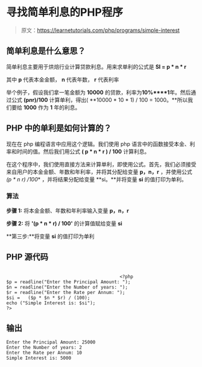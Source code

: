 # 寻找简单利息的PHP程序

> 原文：<https://learnetutorials.com/php/programs/simple-interest>

## 简单利息是什么意思？

简单利息主要用于烘焙行业计算贷款利息。用来求单利的公式是 **SI = p * n * r**

其中 **p** 代表本金金额， **n** 代表年数， **r** 代表利率

举个例子，假设我们拿一笔金额为 **10000** 的贷款，利率为**10%****1**年。然后通过公式 **(p*n*r)/100** 计算单利，得出( **10000 * 10 * 1) / 100 = 1000。**所以我们要给 **1000** 作为 **1** 年的利息。

## PHP 中的单利是如何计算的？

现在在 php 编程语言中应用这个逻辑。我们使用 php 语言中的函数接受本金、利率和时间的值。然后我们用公式 **( p * n * r ) / 100** 计算利息。

在这个程序中，我们使用直接方法来计算单利，即使用公式。首先，我们必须接受来自用户的本金金额、年数和年利率，并将其分配给变量 **p，n，r** ，并使用公式 **(p * n* r) /100** ，并将结果分配给变量 **si。**并将变量 **si** 的值打印为单利。

### 算法

**步骤 1:** 将本金金额、年数和年利率输入变量 **p，n，r**

**步骤 2:** 将 **'(p * n * r) / 100'** 的计算值赋给变量 **si**

**第三步:**将变量 **si** 的值打印为单利

## PHP 源代码

```

                                          <?php
$p = readline("Enter the Principal Amount: ");
$n = readline("Enter the Number of years: ");
$r = readline("Enter the Rate per Annum: ");
$si =   ($p * $n * $r) / (100);
echo ("Simple Interest is: $si");
?>

```

## 输出

```
Enter the Principal Amount: 25000
Enter the Number of years: 2
Enter the Rate per Annum: 10
Simple Interest is: 5000
```
